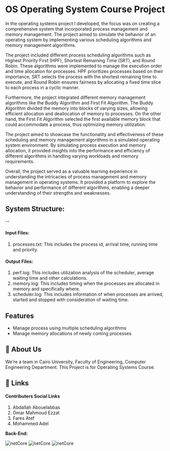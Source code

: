
# OS Operating System Course Project


In the operating systems project I developed, the focus was on creating a comprehensive system that incorporated process management and memory management. The project aimed to simulate the behavior of an operating system by implementing various scheduling algorithms and memory management algorithms.

The project included different process scheduling algorithms such as Highest Priority First (HPF), Shortest Remaining Time (SRT), and Round Robin. These algorithms were implemented to manage the execution order and time allocation for processes. HPF prioritizes processes based on their importance, SRT selects the process with the shortest remaining time to execute, and Round Robin ensures fairness by allocating a fixed time slice to each process in a cyclic manner.

Furthermore, the project integrated different memory management algorithms like the Buddy Algorithm and First Fit Algorithm. The Buddy Algorithm divided the memory into blocks of varying sizes, allowing efficient allocation and deallocation of memory to processes. On the other hand, the First Fit Algorithm selected the first available memory block that could accommodate a process, thus optimizing memory utilization.

The project aimed to showcase the functionality and effectiveness of these scheduling and memory management algorithms in a simulated operating system environment. By simulating process execution and memory allocation, it provided insights into the performance and efficiency of different algorithms in handling varying workloads and memory requirements.

Overall, the project served as a valuable learning experience in understanding the intricacies of process management and memory management in operating systems. It provided a platform to explore the behavior and performance of different algorithms, enabling a deeper understanding of their strengths and weaknesses.

## System Structure:
--

#### Input Files:
1. processes.txt:
   This includes the process id, arrival time, running time and priority.

#### Output Files:
1. perf.log:
   This includes utilization analysis of the scheduler, average waiting time and other calculations.
2. memory.log:
   This includes timing when the processes are allocated in memory and specifically where.
3. scheduler.log:
   This includes information of when processes are arrived, started and stopped with consideration of waiting time.
   

## Features

- Manage process using multiple scheduling algorithms
- Manage memory allocations of newly coming processes

## 🚀 About Us
We're a team in Cairo University, Faculty of Engineering, Computer Engineering Department. This Project is for Operating Systems Course.

## 🔗 Links
#### Contributers Social Links
1. Abdallah Abouelabbas
2. Omar Mahmoud Ezzat
3. Fares Atef
4. Mohammed Adel


**Back-End:**

![netCore](https://img.shields.io/badge/.NET-512BD4?style=for-the-badge&logo=dotnet&logoColor=white)
![netCore](https://img.shields.io/badge/C%23-239120?style=for-the-badge&logo=c-sharp&logoColor=white)
![netCore](https://img.shields.io/badge/Microsoft%20SQL%20Server-CC2927?style=for-the-badge&logo=microsoft%20sql%20server&logoColor=white)
